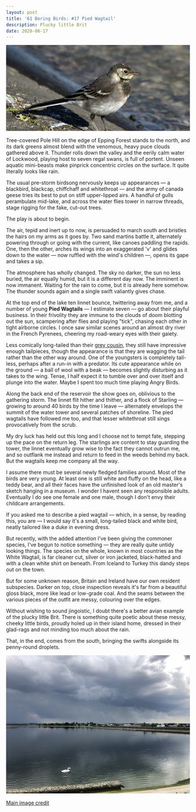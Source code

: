 ```yaml
---
layout: post
title: '61 Boring Birds: #17 Pied Wagtail'
description: Plucky little Brit
date: 2020-06-17
---
```

![pied wagtail](/assets/img/pied-wagtail.jpg)

Tree-covered Pole Hill on the edge of Epping Forest stands to the north, and its dark greens almost blend with the venomous, heavy puce clouds gathered above it. Thunder rolls down the valley and the eerily calm water of Lockwood, playing host to seven regal swans, is full of portent. Unseen aquatic mini-beasts make pinprick concentric circles on the surface. It quite literally looks like rain.

The usual pre-storm birdsong nervously keeps up appearances &mdash; a blackbird, blackcap, chiffchaff and whitethroat &mdash; and the army of canada geese tries its best to put on stiff upper-lipped airs. A handful of gulls perambulate mid-lake, and across the water flies tower in narrow threads, stage rigging for the fake, cut-out trees. 

The play is about to begin.

The air, tepid and inert up to now, is persuaded to march south and bristles the hairs on my arms as it goes by. Two sand martins battle it, alternately powering through or going with the current, like canoes paddling the rapids. One, then the other, arches its wings into an exaggerated 'v' and glides down to the water &mdash; now ruffled with the wind's children &mdash;, opens its gape and takes a sip. 

The atmosphere has wholly changed. The sky no darker, the sun no less buried, the air equally humid, but it is a different day now. The imminent is now immanent. Waiting for the rain to come, but it is already here somehow. The thunder sounds again and a single swift valiantly gives chase.

At the top end of the lake ten linnet bounce, twittering away from me, and a number of young **Pied Wagtails** &mdash; I estimate seven &mdash; go about their playful business. In their frivolity they are immune to the clouds of doom blotting out the sun, scampering after flies and playing "tick", chasing each other in tight airborne circles. I once saw similar scenes around an almost dry river in the French Pyrenees, cheering my road-weary eyes with their gaiety.

Less comically long-tailed than their [grey cousin](/2020/06/08/grey-wagtail.html), they still have impressive enough tailpieces, though the appearance is that they are wagging the tail rather than the other way around. One of the youngsters is completely tail-less, perhaps after a run-in with a predator. Its cute appearance while on the ground &mdash; a ball of wool with a beak &mdash; becomes slightly disturbing as it takes to the wing. Tense, I half expect it to tumble over and over itself and plunge into the water. Maybe I spent too much time playing Angry Birds.

Along the back end of the reservoir the show goes on, oblivious to the gathering storm. The linnet flit hither and thither, and a flock of Starling &mdash; growing to around 40 birds by the time I leave &mdash; alternately envelops the summit of the water tower and several patches of shoreline. The pied wagtails have followed me too, and that lesser whitethroat still sings provocatively from the scrub.

My dry luck has held out this long and I choose not to tempt fate, stepping up the pace on the return leg. The starlings are content to stay guarding the tower, the linnet eventually grow wise to the fact they cannot outrun me, and so outflank me instead and return to feed in the weeds behind my back. But the wagtails keep me company all the way.

I assume there must be several newly fledged families around. Most of the birds are very young. At least one is still white and fluffy on the head, like a teddy bear, and all their faces have the unfinished look of an old master's sketch hanging in a museum. I wonder I havent seen any responsible adults. Eventually I do see one female and one male, though I don't envy their childcare arrangements.

If you asked me to describe a pied wagtail &mdash; which, in a sense, by reading this, you are &mdash; I would say it's a small, long-tailed black and white bird, neatly tailored like a duke in evening dress.

But recently, with the added attention I've been giving the commoner species, I've begun to notice something &mdash; they are really quite untidy looking things. The species on the whole, known in most countries as the White Wagtail, is far cleaner cut, silver or iron jacketed, black-hatted and with a clean white shirt on beneath. From Iceland to Turkey this dandy steps out on the town.

But for some unknown reason, Britain and Ireland have our own resident subspecies. Darker on top, close inspection reveals it's far from a beautiful gloss black, more like lead or low-grade coal. And the seams between the various pieces of the outfit are messy, colouring over the edges.

Without wishing to sound jingoistic, I doubt there's a better avian example of the plucky little Brit. There is something quite poetic about these messy, cheeky little birds, proudly holed up in their island home, dressed in their glad-rags and not minding too much about the rain.

That, in the end, comes from the south, bringing the swifts alongside its penny-round droplets.

![storm swan](/assets/img/storm-swan.jpg)

[Main image credit](https://commons.wikimedia.org/wiki/File:Pied_(white)_wagtail_(Motacilla_alba_yarrellii)_juvenile.jpg)
